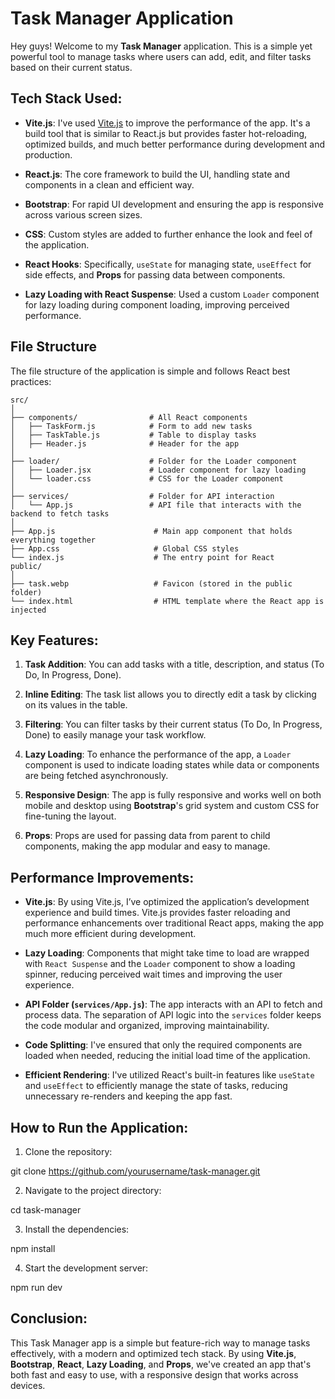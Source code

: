

# Task Manager Application

Hey guys! Welcome to my **Task Manager** application. This is a simple yet powerful tool to manage tasks where users can add, edit, and filter tasks based on their current status.

## Tech Stack Used:

- **Vite.js**: I've used [Vite.js](https://vitejs.dev/) to improve the performance of the app. It's a build tool that is similar to React.js but provides faster hot-reloading, optimized builds, and much better performance during development and production.
  
- **React.js**: The core framework to build the UI, handling state and components in a clean and efficient way.
  
- **Bootstrap**: For rapid UI development and ensuring the app is responsive across various screen sizes.
  
- **CSS**: Custom styles are added to further enhance the look and feel of the application.
  
- **React Hooks**: Specifically, `useState` for managing state, `useEffect` for side effects, and **Props** for passing data between components.

- **Lazy Loading with React Suspense**: Used a custom `Loader` component for lazy loading during component loading, improving perceived performance.

## File Structure

The file structure of the application is simple and follows React best practices:

```
src/
│
├── components/                # All React components
│   ├── TaskForm.js            # Form to add new tasks
│   ├── TaskTable.js           # Table to display tasks
│   ├── Header.js              # Header for the app
│
├── loader/                    # Folder for the Loader component
│   ├── Loader.jsx             # Loader component for lazy loading
│   └── loader.css             # CSS for the Loader component
│
├── services/                  # Folder for API interaction
│   └── App.js                 # API file that interacts with the backend to fetch tasks
│
├── App.js                      # Main app component that holds everything together
├── App.css                     # Global CSS styles
└── index.js                    # The entry point for React
public/
│
├── task.webp                   # Favicon (stored in the public folder)
└── index.html                  # HTML template where the React app is injected
```

## Key Features:

1. **Task Addition**: You can add tasks with a title, description, and status (To Do, In Progress, Done).
   
2. **Inline Editing**: The task list allows you to directly edit a task by clicking on its values in the table.

3. **Filtering**: You can filter tasks by their current status (To Do, In Progress, Done) to easily manage your task workflow.

4. **Lazy Loading**: To enhance the performance of the app, a `Loader` component is used to indicate loading states while data or components are being fetched asynchronously.

5. **Responsive Design**: The app is fully responsive and works well on both mobile and desktop using **Bootstrap**'s grid system and custom CSS for fine-tuning the layout.

6. **Props**: Props are used for passing data from parent to child components, making the app modular and easy to manage.

## Performance Improvements:

- **Vite.js**: By using Vite.js, I’ve optimized the application’s development experience and build times. Vite.js provides faster reloading and performance enhancements over traditional React apps, making the app much more efficient during development.

- **Lazy Loading**: Components that might take time to load are wrapped with `React Suspense` and the `Loader` component to show a loading spinner, reducing perceived wait times and improving the user experience.

- **API Folder (`services/App.js`)**: The app interacts with an API to fetch and process data. The separation of API logic into the `services` folder keeps the code modular and organized, improving maintainability.

- **Code Splitting**: I've ensured that only the required components are loaded when needed, reducing the initial load time of the application.

- **Efficient Rendering**: I've utilized React's built-in features like `useState` and `useEffect` to efficiently manage the state of tasks, reducing unnecessary re-renders and keeping the app fast.

## How to Run the Application:

1. Clone the repository:

git clone https://github.com/yourusername/task-manager.git

2. Navigate to the project directory:

cd task-manager

3. Install the dependencies:

npm install

4. Start the development server:

npm run dev


## Conclusion:

This Task Manager app is a simple but feature-rich way to manage tasks effectively, with a modern and optimized tech stack. By using **Vite.js**, **Bootstrap**, **React**, **Lazy Loading**, and **Props**, we've created an app that's both fast and easy to use, with a responsive design that works across devices.

